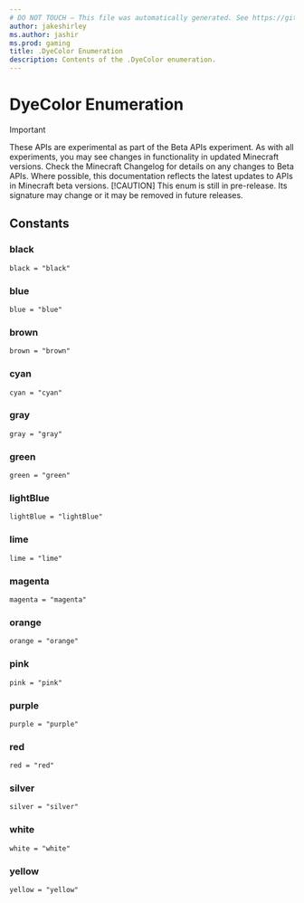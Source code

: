```yaml
---
# DO NOT TOUCH — This file was automatically generated. See https://github.com/mojang/minecraftapidocsgenerator to modify descriptions, examples, etc.
author: jakeshirley
ms.author: jashir
ms.prod: gaming
title: .DyeColor Enumeration
description: Contents of the .DyeColor enumeration.
---
```

# DyeColor Enumeration
>[!IMPORTANT]
>These APIs are experimental as part of the Beta APIs experiment. As with all experiments, you may see changes in functionality in updated Minecraft versions. Check the Minecraft Changelog for details on any changes to Beta APIs. Where possible, this documentation reflects the latest updates to APIs in Minecraft beta versions.
> [!CAUTION]
> This enum is still in pre-release.  Its signature may change or it may be removed in future releases.

## Constants
### **black**
`black = "black"`
### **blue**
`blue = "blue"`
### **brown**
`brown = "brown"`
### **cyan**
`cyan = "cyan"`
### **gray**
`gray = "gray"`
### **green**
`green = "green"`
### **lightBlue**
`lightBlue = "lightBlue"`
### **lime**
`lime = "lime"`
### **magenta**
`magenta = "magenta"`
### **orange**
`orange = "orange"`
### **pink**
`pink = "pink"`
### **purple**
`purple = "purple"`
### **red**
`red = "red"`
### **silver**
`silver = "silver"`
### **white**
`white = "white"`
### **yellow**
`yellow = "yellow"`
